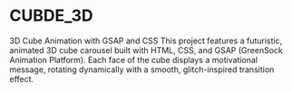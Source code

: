 # CUBDE_3D
3D Cube Animation with GSAP and CSS  This project features a futuristic, animated 3D cube carousel built with HTML, CSS, and GSAP (GreenSock Animation Platform). Each face of the cube displays a motivational message, rotating dynamically with a smooth, glitch-inspired transition effect. 
